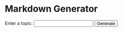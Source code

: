 <!DOCTYPE html>
<html>

<head>
  <title>Markdown Generator</title>
  <script src="https://cdn.jsdelivr.net/npm/marked/marked.min.js"></script>
</head>

<body>
  <h1>Markdown Generator</h1>
  <form id="topic-form">
    <label for="topic">Enter a topic:</label>
    <input type="text" id="topic" name="topic" />
    <button type="submit">Generate</button>
  </form>
  <div id="result"></div>
  <script>
    document.addEventListener("DOMContentLoaded", function () {
      document.getElementById("topic-form").addEventListener("submit", async function (event) {
        event.preventDefault();
        const topic = document.getElementById("topic").value;
        const resultDiv = document.getElementById("result");
        let result = "";
        let sources;
        let chatId = "";

        try {
          const response = await fetch("https://20.191.112.232/", {
            method: "POST",
            headers: {
              "Content-Type": "application/json",
            },
            body: JSON.stringify({ question: topic }),
          });

          if (!response.ok) {
            throw new Error('Network response was not ok');
          }

          const reader = response.body.getReader();
          const decoder = new TextDecoder("utf-8");

          while (true) {
            const { done, value } = await reader.read();
            if (done) break;

            const chunk = decoder.decode(value, { stream: true });

            const parts = chunk.includes('}{') ? chunk.split('}{').map((part, index, array) => {
              if (index === 0) return part + '}';
              if (index === array.length - 1) return '{' + part;
              return '{' + part + '}';
            }) : [chunk];


            try {
              parts.forEach(part => {
                const parsed = JSON.parse(part);
                if (parsed.type === "text") {
                  result += parsed.content;
                  resultDiv.innerHTML = marked.parse(result);
                } else if (parsed.type === "sources") {
                  sources = parsed.content;
                } else if (parsed.type === "chatId") {
                  chatId = parsed.content;
                }
              })
            } catch (e) {
              console.log(e)
            }
          }

          console.log("Chat ID:", chatId);
          console.log("Sources:", sources);

        } catch (error) {
          console.error('Error:', error);
        }
      });
    });

  </script>
</body>

</html>
